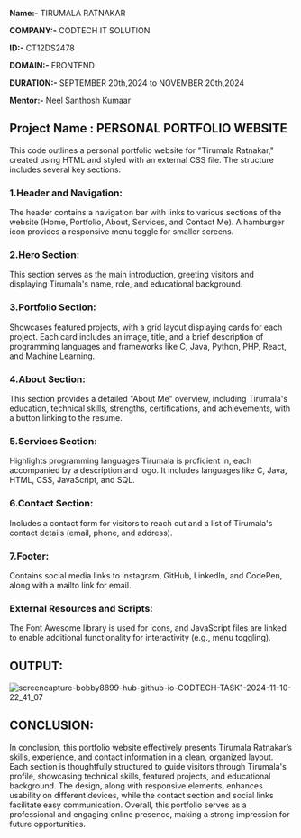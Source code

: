 **Name:-** TIRUMALA RATNAKAR

**COMPANY:-** CODTECH IT SOLUTION

**ID:-** CT12DS2478

**DOMAIN:-** FRONTEND

**DURATION:-** SEPTEMBER 20th,2024 to NOVEMBER 20th,2024

**Mentor:-** Neel Santhosh Kumaar

## Project Name : PERSONAL PORTFOLIO WEBSITE
This code outlines a personal portfolio website for "Tirumala Ratnakar," created using HTML and styled with an external CSS file. The structure includes several key sections:

### 1.Header and Navigation:
The header contains a navigation bar with links to various sections of the website (Home, Portfolio, About, Services, and Contact Me). A hamburger icon provides a responsive menu toggle for smaller screens.
### 2.Hero Section:
This section serves as the main introduction, greeting visitors and displaying Tirumala's name, role, and educational background.
### 3.Portfolio Section:
Showcases featured projects, with a grid layout displaying cards for each project. Each card includes an image, title, and a brief description of programming languages and frameworks like C, Java, Python, PHP, React, and Machine Learning.
### 4.About Section:
This section provides a detailed "About Me" overview, including Tirumala's education, technical skills, strengths, certifications, and achievements, with a button linking to the resume.
### 5.Services Section:
Highlights programming languages Tirumala is proficient in, each accompanied by a description and logo. It includes languages like C, Java, HTML, CSS, JavaScript, and SQL.
### 6.Contact Section:
Includes a contact form for visitors to reach out and a list of Tirumala's contact details (email, phone, and address).
### 7.Footer:
Contains social media links to Instagram, GitHub, LinkedIn, and CodePen, along with a mailto link for email.
### External Resources and Scripts:
The Font Awesome library is used for icons, and JavaScript files are linked to enable additional functionality for interactivity (e.g., menu toggling).

## OUTPUT:

![screencapture-bobby8899-hub-github-io-CODTECH-TASK1-2024-11-10-22_41_07](https://github.com/user-attachments/assets/86570ccf-68f9-4fdb-bf39-213500ccfc65)

## CONCLUSION:
In conclusion, this portfolio website effectively presents Tirumala Ratnakar’s skills, experience, and contact information in a clean, organized layout. Each section is thoughtfully structured to guide visitors through Tirumala's profile, showcasing technical skills, featured projects, and educational background. The design, along with responsive elements, enhances usability on different devices, while the contact section and social links facilitate easy communication. Overall, this portfolio serves as a professional and engaging online presence, making a strong impression for future opportunities.

